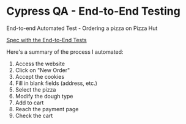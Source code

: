 # Cypress QA - End-to-End Testing

End-to-end Automated Test - Ordering a pizza on Pizza Hut

[Spec with the End-to-End Tests](https://github.com/gablemathias/pizzahut-cypress/blob/main/cypress/e2e/spec.cy.js)

Here's a summary of the process I automated:

1. Access the website
2. Click on "New Order"
3. Accept the cookies
4. Fill in blank fields (address, etc.)
5. Select the pizza
6. Modify the dough type
7. Add to cart
8. Reach the payment page
9. Check the cart
